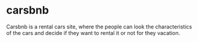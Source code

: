 # carsbnb
Carsbnb is a rental cars site, where the people can look the characteristics of the cars and decide if they want to rental it or not for they vacation.

